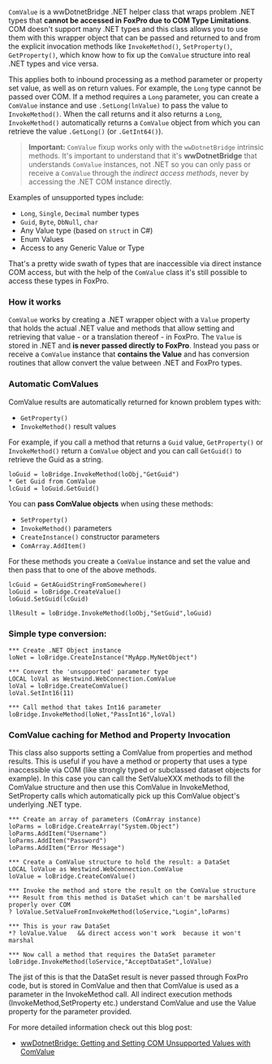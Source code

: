 ﻿`ComValue` is a wwDotnetBridge .NET helper class that wraps problem .NET types that **cannot be accessed in FoxPro due to COM Type Limitations**. COM doesn't support many .NET types and this class allows you to use them with this wrapper object that can be passed and returned to and from the explicit invocation methods like `InvokeMethod()`, `SetProperty()`, `GetProperty()`, which know how to fix up the `ComValue` structure into real .NET types and vice versa.

This applies both to inbound processing as a method parameter or property set value, as well as on return values. For example, the `Long` type cannot be passed over COM. If a method requires a `Long` parameter, you can create a `ComValue` instance and use `.SetLong(lnValue)` to pass the value to `InvokeMethod()`. When the call returns and it also returns a `Long`, `InvokeMethod()` automatically returns a `ComValue` object from which you can retrieve the value `.GetLong()` (or `.GetInt64()`).

> **Important:** `ComValue` fixup works only with the `wwDotnetBridge` intrinsic methods. 
It's important to understand that it's **wwDotnetBridge** that understands `ComValue` instances, not .NET so you can only pass or receive a `ComValue` through the *indirect access methods*, never by accessing the .NET COM instance directly.

Examples of unsupported types include:

* `Long`, `Single`, `Decimal` number types
* `Guid`, `Byte`, `DbNull`, `char`
* Any Value type (based on `struct` in C#)
* Enum Values
* Access to any Generic Value or Type

That's a pretty wide swath of types that are inaccessible via direct instance COM access, but with the help of the `ComValue` class it's still possible to access these types in FoxPro.

### How it works
`ComValue` works by creating a .NET wrapper object with a `Value` property that holds the actual .NET value and methods that allow setting and retrieving that value - or a translation thereof - in FoxPro. The `Value` is stored in .NET and **is never passed directly to FoxPro**. Instead you pass or receive a `ComValue` instance that **contains the Value** and has conversion routines that allow convert the value between .NET and FoxPro types.

### Automatic ComValues
ComValue results are automatically returned for known problem types with:

* `GetProperty()`
* `InvokeMethod()` result values
 
For example, if you call a method that returns a `Guid` value, `GetProperty()` or `InvokeMethod()` return a `ComValue` object and you can call `GetGuid()` to retrieve the Guid as a string.

```foxpro
loGuid = loBridge.InvokeMethod(loObj,"GetGuid") 
* Get Guid from ComValue
lcGuid = loGuid.GetGuid()
```

You can **pass ComValue objects** when using these methods:

* `SetProperty()`
* `InvokeMethod()` parameters
* `CreateInstance()` constructor parameters
* `ComArray.AddItem()`

For these methods you create a `ComValue` instance and set the value and then pass that to one of the above methods.

```foxpro
lcGuid = GetAGuidStringFromSomewhere()
loGuid = loBridge.CreateValue()
loGuid.SetGuid(lcGuid)

llResult = loBridge.InvokeMethod(loObj,"SetGuid",loGuid)
```

### Simple type conversion:

```foxpro
*** Create .NET Object instance
loNet = loBridge.CreateInstance("MyApp.MyNetObject")

*** Convert the 'unsupported' parameter type
LOCAL loVal as Westwind.WebConnection.ComValue
loVal = loBridge.CreateComValue()
loVal.SetInt16(11)

*** Call method that takes Int16 parameter
loBridge.InvokeMethod(loNet,"PassInt16",loVal)
```

### ComValue caching for Method and Property Invocation 
This class also supports setting a ComValue from properties and method results. This is useful if you have a method or property that uses a type inaccessible via COM (like strongly typed or subclassed dataset objects for example). In this case you can call the SetValueXXX methods to fill the ComValue structure and then use this ComValue in InvokeMethod, SetProperty calls which automatically pick up this ComValue object's underlying .NET type.

```foxpro
*** Create an array of parameters (ComArray instance)
loParms = loBridge.CreateArray("System.Object")
loParms.AddItem("Username")
loParms.AddItem("Password")
loParms.AddItem("Error Message")

*** Create a ComValue structure to hold the result: a DataSet
LOCAL loValue as Westwind.WebConnection.ComValue
loValue = loBridge.CreateComValue()

*** Invoke the method and store the result on the ComValue structure
*** Result from this method is DataSet which can't be marshalled properly over COM
? loValue.SetValueFromInvokeMethod(loService,"Login",loParms)

*** This is your raw DataSet
*? loValue.Value   && direct access won't work  because it won't marshal

*** Now call a method that requires the DataSet parameter
loBridge.InvokeMethod(loService,"AcceptDataSet",loValue)
```

The jist of this is that the DataSet result is never passed through FoxPro code, but is stored in ComValue and then that ComValue is used as a parameter in the InvokeMethod call. All indirect execution methods (InvokeMethod,SetProperty etc.) understand ComValue and use the Value property for the parameter provided.

For more detailed information check out this blog post:

* [wwDotnetBridge: Getting and Setting COM Unsupported Values with ComValue](https://west-wind.com/wconnect/weblog/ShowEntry.blog?id=955)